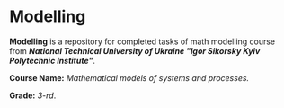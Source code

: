 # Modelling
**Modelling** is a repository for completed tasks of math modelling course from **_National Technical University of Ukraine "Igor Sikorsky Kyiv Polytechnic Institute"_**.

**Course Name:** _Mathematical models of systems and processes._

**Grade:** _3-rd_.

